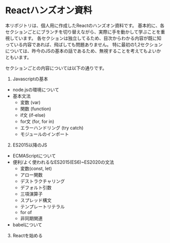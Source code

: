 # Reactハンズオン資料

本リポジトリは、個人用に作成したReactのハンズオン資料です。
基本的に、各セクションごとにブランチを切り替えながら、実際に手を動かして学ぶことを重視しています。
各セクションは独立してるため、目次からわかる内容が既に知っている内容であれば、飛ばしても問題ありません。
特に最初の1,2セクションについては、昨今のJSの基本の話であるため、無視することを考えてもよいかともいます。

セクションごとの内容については以下の通りです。

1. Javascriptの基本
  - node.jsの環境について
  - 基本文法
    - 変数 (var)
    - 関数 (function)
    - if文 (if-else)
    - for文 (for, for in)
    - エラーハンドリング (try catch)
    - モジュールのインポート
2. ES2015以降のJS
  - ECMAScriptについて
  - 便利/よく使われるなES2015(ES6)~ES2020の文法
    - 変数(const, let)
    - アロー関数
    - デストラクチャリング
    - デフォルト引数
    - 三項演算子
    - スプレッド構文
    - テンプレートリテラル
    - for of
    - 非同期関連
  - babelについて
3. Reactを始める
